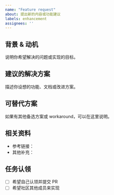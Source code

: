 ```yaml
---
name: "Feature request"
about: 提出新的内容或功能建议
labels: enhancement
assignees: ''
---
```


## 背景 & 动机
说明你希望解决的问题或实现的目标。

## 建议的解决方案
描述你设想的功能、文档或改进方案。

## 可替代方案
如果有其他备选方案或 workaround，可以在这里说明。

## 相关资料
- 参考链接：
- 其他补充：

## 任务认领
- [ ] 希望自己认领并提交 PR
- [ ] 希望社区其他成员来实现

